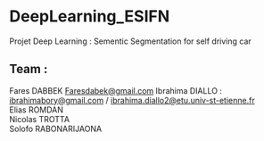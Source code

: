 # DeepLearning_ESIFN
Projet Deep Learning : Sementic Segmentation for self driving car

## Team :
Fares DABBEK  Faresdabek@gmail.com
Ibrahima DIALLO : ibrahimabory@gmail.com / ibrahima.diallo2@etu.univ-st-etienne.fr    
Elias ROMDAN  
Nicolas TROTTA  
Solofo RABONARIJAONA  
